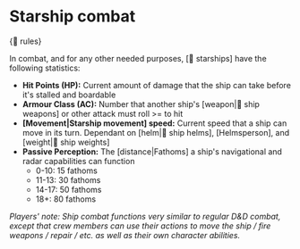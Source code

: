 # Starship combat

{🛑 rules}

In combat, and for any other needed purposes, [🚀 starships] have the following statistics:

- **Hit Points (HP):** Current amount of damage that the ship can take before it's stalled and boardable
- **Armour Class (AC):** Number that another ship's [weapon|🔫 ship weapons] or other attack must roll >= to hit
- **[Movement|Starship movement] speed:** Current speed that a ship can move in its turn. Dependant on [helm|🧢 ship helms], [Helmsperson], and [weight|📏 ship weights]
- **Passive Perception:** The [distance|Fathoms] a ship's navigational and radar capabilities can function
   - 0-10: 15 fathoms
   - 11-13: 30 fathoms
   - 14-17: 50 fathoms
   - 18+: 80 fathoms

*Players' note: Ship combat functions very similar to regular D&D combat, except that crew members can use their actions to move the ship / fire weapons / repair / etc. as well as their own character abilities.*

